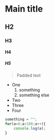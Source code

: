 <!--
	let author = "alexcorvi";
	let permlink = "processing";
-->

# Main title
## H2
### H3
#### H4
##### H5

> Padded text

- One
	1. something
	2. something else
- Two
- Three
- Four


```javascript
something = "";
for(a=0;a<100;a++){
	console.log(a);
}
```